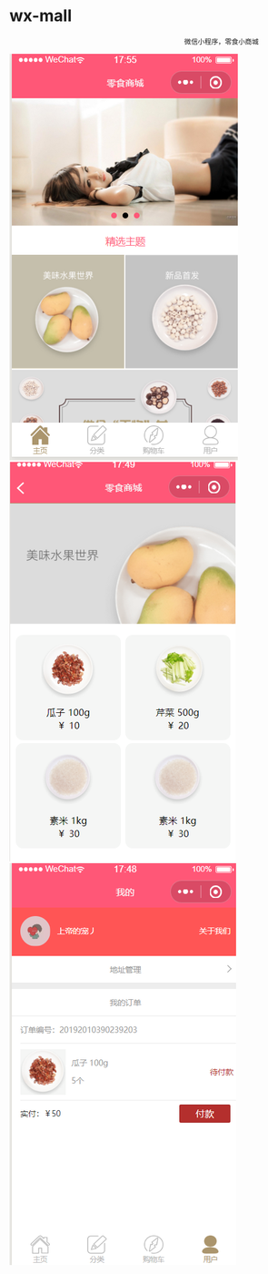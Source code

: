 # wx-mall


                                               微信小程序，零食小商城


![image](https://github.com/jacklove669/wx-mallApp/blob/master/images/QQ%E6%88%AA%E5%9B%BE20191202175557.png)
![image](https://github.com/jacklove669/wx-mallApp/blob/master/images/QQ%E6%88%AA%E5%9B%BE20191202174914.png)
![image](https://github.com/jacklove669/wx-mallApp/blob/master/images/QQ%E6%88%AA%E5%9B%BE20191202174901.png)
